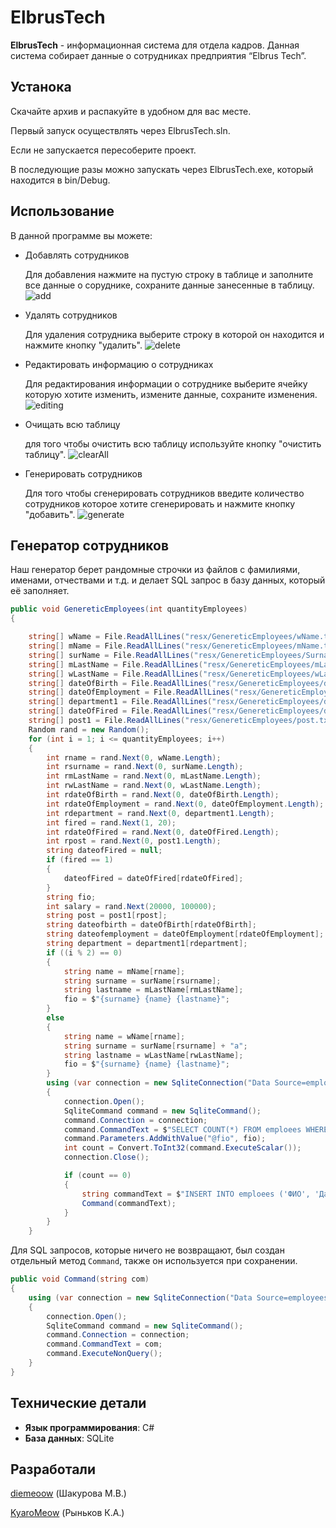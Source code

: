 # ElbrusTech
**ElbrusTech** - информационная система для отдела кадров. Данная система собирает данные о сотрудниках предприятия “Elbrus Tech”.
## Устанока
Скачайте архив и распакуйте в удобном для вас месте.

Первый запуск осуществлять через ElbrusTech.sln.

Если не запускается пересоберите проект.

В последующие разы можно запускать через ElbrusTech.exe, который находится в bin/Debug.
## Использование
В данной программе вы можете:
- Добавлять сотрудников

  Для добавления нажмите на пустую строку в таблице и заполните все данные о соруднике, сохраните данные занесенные в таблицу.
![add](https://raw.githubusercontent.com/KyaroMeow/ElbrusTech/main/Resources/Add.png)
- Удалять сотрудников

  Для удаления сотрудника выберите строку в которой он находится и нажмите кнопку "удалить".
![delete](https://raw.githubusercontent.com/KyaroMeow/ElbrusTech/main/Resources/delete.png)
- Редактировать информацию о сотрудниках

  Для редактирования информации о сотруднике выберите ячейку которую хотите изменить, измените данные, сохраните изменения.
![editing](https://raw.githubusercontent.com/KyaroMeow/ElbrusTech/main/Resources/Readact.png)
- Очищать всю таблицу

  для того чтобы очистить всю таблицу используйте кнопку "очистить таблицу".
![clearAll](https://raw.githubusercontent.com/KyaroMeow/ElbrusTech/main/Resources/ClearAll.png)
- Генерировать сотрудников

  Для того чтобы сгенерировать сотрудников введите количество сотрудников которое хотите сгенерировать и нажмите кнопку "добавить".
![generate](https://raw.githubusercontent.com/KyaroMeow/ElbrusTech/main/Resources/generate.png)
## Генератор сотрудников
Наш генератор берет рандомные строчки из файлов с фамилиями, именами, отчествами и т.д. и делает SQL запрос в базу данных, который её заполняет.
```C#
public void GenereticEmployees(int quantityEmployees)
{

    string[] wName = File.ReadAllLines("resx/GenereticEmployees/wName.txt");
    string[] mName = File.ReadAllLines("resx/GenereticEmployees/mName.txt");
    string[] surName = File.ReadAllLines("resx/GenereticEmployees/Surname.txt");
    string[] mLastName = File.ReadAllLines("resx/GenereticEmployees/mLastName.txt");
    string[] wLastName = File.ReadAllLines("resx/GenereticEmployees/wLastName.txt");
    string[] dateOfBirth = File.ReadAllLines("resx/GenereticEmployees/dateOfBirth.txt");
    string[] dateOfEmployment = File.ReadAllLines("resx/GenereticEmployees/dateOfEmployment.txt");
    string[] department1 = File.ReadAllLines("resx/GenereticEmployees/department.txt");
    string[] dateOfFired = File.ReadAllLines("resx/GenereticEmployees/dateOfFired.txt");
    string[] post1 = File.ReadAllLines("resx/GenereticEmployees/post.txt");
    Random rand = new Random();
    for (int i = 1; i <= quantityEmployees; i++)
    {
        int rname = rand.Next(0, wName.Length);
        int rsurname = rand.Next(0, surName.Length);
        int rmLastName = rand.Next(0, mLastName.Length);
        int rwLastName = rand.Next(0, wLastName.Length);
        int rdateOfBirth = rand.Next(0, dateOfBirth.Length);
        int rdateOfEmployment = rand.Next(0, dateOfEmployment.Length);
        int rdepartment = rand.Next(0, department1.Length);
        int fired = rand.Next(1, 20);
        int rdateOfFired = rand.Next(0, dateOfFired.Length);
        int rpost = rand.Next(0, post1.Length);
        string dateofFired = null;
        if (fired == 1)
        {
            dateofFired = dateOfFired[rdateOfFired];
        }
        string fio;
        int salary = rand.Next(20000, 100000);
        string post = post1[rpost];
        string dateofbirth = dateOfBirth[rdateOfBirth];
        string dateofemployment = dateOfEmployment[rdateOfEmployment];
        string department = department1[rdepartment];
        if ((i % 2) == 0)
        {
            string name = mName[rname];
            string surname = surName[rsurname];
            string lastname = mLastName[rmLastName];
            fio = $"{surname} {name} {lastname}";
        }
        else
        {
            string name = wName[rname];
            string surname = surName[rsurname] + "а";
            string lastname = wLastName[rwLastName];
            fio = $"{surname} {name} {lastname}";
        }
        using (var connection = new SqliteConnection("Data Source=employees.db"))
        {
            connection.Open();
            SqliteCommand command = new SqliteCommand();
            command.Connection = connection;
            command.CommandText = $"SELECT COUNT(*) FROM emploees WHERE ФИО = @fio";
            command.Parameters.AddWithValue("@fio", fio);
            int count = Convert.ToInt32(command.ExecuteScalar());
            connection.Close();

            if (count == 0)
            {
                string commandText = $"INSERT INTO emploees ('ФИО', 'Дата рождения', 'Дата принятия на работу', 'Отдел', 'Дата увольнения с работы', 'Должность', 'Оклад') VALUES ('{fio}', '{dateofbirth}', '{dateofemployment}', '{department}', '{dateofFired}', '{post}', '{salary}')";
                Command(commandText);
            }
        }
    }
```
Для SQL запросов, которые ничего не возвращают, был создан отдельный метод `Command`, также он используется при сохранении.
```C#
public void Command(string com)
{
    using (var connection = new SqliteConnection("Data Source=employees.db"))
    {
        connection.Open();
        SqliteCommand command = new SqliteCommand();
        command.Connection = connection;
        command.CommandText = com;
        command.ExecuteNonQuery();
    }
}
```
## Технические детали
- **Язык программирования**: C#
- **База данных**: SQLite
## Разработали
[diemeoow](https://github.com/diemeoow) (Шакурова М.В.)

[KyaroMeow](https://github.com/KyaroMeow) (Рыньков К.А.)
